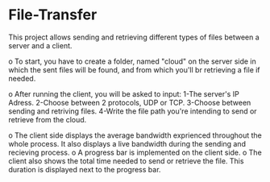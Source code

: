 # File-Transfer
This project allows sending and retrieving different types of files between a server and a client.


o To start, you have to create a folder, named "cloud" on the server side in which the sent files will be found, and from which you'll br retrieving a file if needed.

o After running the client, you will be asked to input:
      1-The server's IP Adress.
      2-Choose between 2 protocols, UDP or TCP.
      3-Choose between sending and retriving files.
      4-Write the file path you're intending to send or retrieve from the cloud.

o The client side displays the average bandwidth exprienced throughout the whole process. It also displays a live bandwidth during the sending and recieving process.
o A progress bar is implemented on the client side.
o The client also shows the total time needed to send or retrieve the file. This duration is displayed next to the progress bar.

